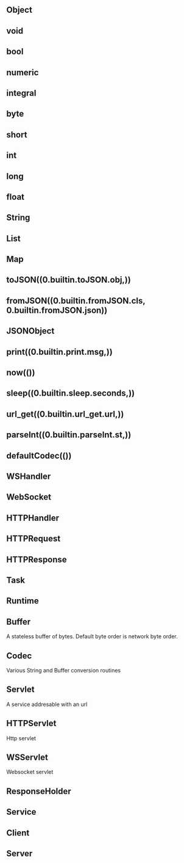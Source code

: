 ## Object

## void

## bool

## numeric

## integral

## byte

## short

## int

## long

## float

## String

## List

## Map

## toJSON((0.builtin.toJSON.obj,))

## fromJSON((0.builtin.fromJSON.cls, 0.builtin.fromJSON.json))

## JSONObject

## print((0.builtin.print.msg,))

## now(())

## sleep((0.builtin.sleep.seconds,))

## url_get((0.builtin.url_get.url,))

## parseInt((0.builtin.parseInt.st,))

## defaultCodec(())

## WSHandler

## WebSocket

## HTTPHandler

## HTTPRequest

## HTTPResponse

## Task

## Runtime

## Buffer

A stateless buffer of bytes. Default byte order is network byte order.


## Codec

Various String and Buffer conversion routines


## Servlet

A service addresable with an url


## HTTPServlet

Http servlet


## WSServlet

Websocket servlet


## ResponseHolder

## Service

## Client

## Server
